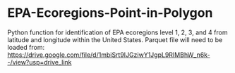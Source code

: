 # EPA-Ecoregions-Point-in-Polygon
Python function for identification of EPA ecoregions level 1, 2, 3, and 4 from latitude and longitude within the United States.  Parquet file will need to be loaded from: https://drive.google.com/file/d/1mbiSrt9IJGziwY1JgpL9RIMBhW_n6k--/view?usp=drive_link 
